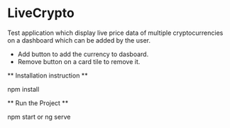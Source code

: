 # LiveCrypto

Test application which display live price data of multiple cryptocurrencies on a dashboard which can be added by the user.

- Add button to add the currency to dasboard.
- Remove button on a card tile to remove it.


** Installation instruction **

npm install

** Run the Project **

npm start or ng serve

